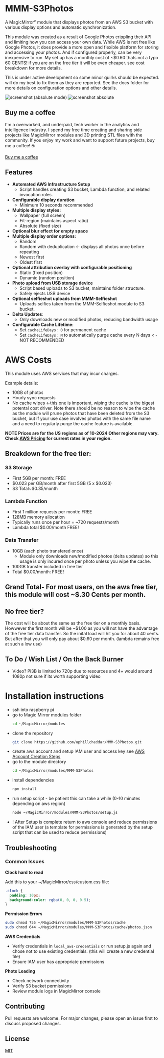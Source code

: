 # MMM-S3Photos

A MagicMirror² module that displays photos from an AWS S3 bucket with various display options and automatic synchronization.

This module was created as a result of Google Photos crippling their API and limiting how you can access your own data. While AWS is not free like Google Photos, it does provide a more open and flexible platform for storing and accessing your photos. And if configured properly, can be very inexpensive to run. My set up has a monthly cost of ~$0.60 thats not a typo 60 CENTS! if you are on the free tier it will be even cheaper. see cost breakdown for more details.

This is under active development so some minor quirks should be expected. will do my best to fix them as they are reported.
See the docs folder for more details on configuration options and other details.


![screenshot](./screenshots/Screenshot_in_action.png)
(absolute mode)
![screenshot absolute](./screenshots/absolute_mode.png)


## Buy me a coffee
I'm a overworked, and underpaid, tech worker in the analytics and intelligence industry. I spend my free time creating and sharing side projects like MagicMirror modules and 3D printing STL files with the community. If you enjoy my work and want to support future projects, buy me a coffee! ☕

[Buy me a coffee](https://buymeacoffee.com/uphillcheddar)

## Features
- **Automated AWS Infrastructure Setup**
  - Script handles creating S3 bucket, Lambda function, and related invocation roles.
- **Configurable display duration**
   - Minimum 10 seconds recommended
- **Multiple display styles:**
  - Wallpaper (full screen)
  - Fit-region (maintains aspect ratio)
  - Absolute (fixed size)
- **Optional blur effect for empty space**
- **Multiple display order options:**
  - Random 
  - Random with deduplication <- displays all photos once before repeating
  - Newest first
  - Oldest first
- **Optional attribution overlay with configurable positioning**
  - Static (fixed position)
  - Dynamic (random position)
- **Photo upload from USB storage device**
   - Script based uploads to S3 bucket, maintains folder structure.
   - Safely ejects USB device
- **Optional selfieshot uploads from MMM-Selfieshot**
   - Uploads selfies taken from the MMM-Selfieshot module to S3 bucket.
- **Delta Updates**: 
   - Only downloads new or modified photos, reducing bandwidth usage
- **Configurable Cache Lifetime**: 
   - Set `cacheLifeDays: 0` for permanent cache
   - Set `cacheLifeDays: N` to automatically purge cache every N days < - NOT RECOMMENDED



# AWS Costs
This module uses AWS services that may incur charges.

Example details:
- 10GB of photos
- Hourly sync requests 
- No cache wipes <-this one is important, wiping the cache is the bigest potental cost driver. Note there should be no reason to wipe the cache as the module will prune photos that have been deleted from the S3 bucket, but if your use case involves photos with the same file name and a need to regularly purge the cache feature is available.

**NOTE Prices are for the US regions as of 10-2024 Other regions may vary. Check [AWS Pricing](https://aws.amazon.com/pricing/) for current rates in your region.**

## Breakdown for the free tier:

### S3 Storage
- First 5GB per month: FREE
- $0.023 per GB/month after first 5GB (5 x $0.023)
- S3 Total~$0.35/month

### Lambda Function
- First 1 million requests per month: FREE
- 128MB memory allocation
- Typically runs once per hour = ~720 requests/month
- Lambda total $0.00/month FREE!

### Data Transfer
- 10GB (each photo transfered once)
   - Module only downloads new/modified photos (delta updates) so this usage is only incured once per photo unless you wipe the cache.
- 100GB transfer included in free tier 
- Total $0.00/month: FREE!

## Grand Total- For most users, on the aws free tier, this module will cost ~$.30 Cents per month.

## No free tier?
 The cost will be about the same as the free tier on a monthly basis. Howwever the first month will be ~$1.00 as you will not have the advantage of the free tier data transfer. So the inital load will hit you for about 40 cents. But after that you will only pay about $0.60 per month. (lambda remains free at such a low use)
 
 


## To Do / Wish List / On the Back Burner
* Video? Pi3B is limited to 720p due to resources and 4+ would around 1080p not sure if its worth supporting video

# Installation instructions
 * ssh into raspberry pi
 * go to Magic Mirror modules folder
   ```bash
   cd ~/MagicMirror/modules
   ```
 * clone the repository
   ```bash
   git clone https://github.com/uphillcheddar/MMM-S3Photos.git
   ```
 * create aws account and setup IAM user and access key see [AWS Account Creation Steps](docs/aws_account_creation_steps.md)
 * go to the module directory
   ```bash
   cd ~/MagicMirror/modules/MMM-S3Photos
   ```
 * install dependencies
   ```bash
   npm install
   ```
 * run setup script - be patient this can take a while (0-10 minutes depending on aws region)
   ```bash
   node ~/MagicMirror/modules/MMM-S3Photos/setup.js
   ```
* ! After Setup is complete return to aws console and reduce permissions of the IAM user (a template for permissions is generated by the setup script that can be used to reduce permissions)



## Troubleshooting

### Common Issues

**Clock hard to read**

Add this to your ~/MagicMirror/css/custom.css file:
```css
.clock {
  padding: 10px;
  background-color: rgba(0, 0, 0, 0.5);
}
```

**Permission Errors**
   ```bash
   sudo chmod 755 ~/MagicMirror/modules/MMM-S3Photos/cache
   sudo chmod 644 ~/MagicMirror/modules/MMM-S3Photos/cache/photos.json
   ```

**AWS Credentials**
   - Verify credentials in `local_aws-credentials` or run setup.js again and chose not to use existing credentials. (this will create a new credential file)
   - Ensure IAM user has appropriate permissions

**Photo Loading**
   - Check network connectivity
   - Verify S3 bucket permissions
   - Review module logs in MagicMirror console



## Contributing

Pull requests are welcome. For major changes, please open an issue first to discuss proposed changes.

## License

[MIT](LICENSE)


